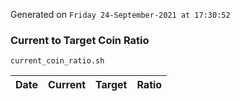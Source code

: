 Generated on `Friday 24-September-2021 at 17:30:52`

### Current to Target Coin Ratio
`current_coin_ratio.sh`

Date|Current|Target|Ratio
---|---|---|---
